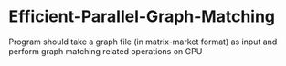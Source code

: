 # Efficient-Parallel-Graph-Matching
Program should take a graph file (in matrix-market format) as input and perform graph matching related operations on GPU
